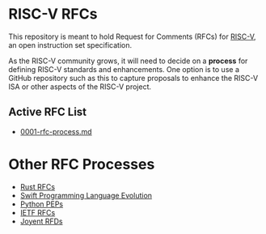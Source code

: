 # RISC-V RFCs

This repository is meant to hold Request for Comments (RFCs) for
[RISC-V](http://riscv.org), an open instruction set specification.

As the RISC-V community grows, it will need to decide on a **process** for
defining RISC-V standards and enhancements. One option is to use a
GitHub repository such as this to capture proposals to enhance the
RISC-V ISA or other aspects of the RISC-V project.

## Active RFC List

* [0001-rfc-process.md](rfcs/0001-rfc-process.md)

# Other RFC Processes

* [Rust RFCs](https://github.com/rust-lang/rfcs.git)
* [Swift Programming Language Evolution](https://github.com/apple/swift-evolution.git)
* [Python PEPs](https://github.com/python/peps.git)
* [IETF RFCs](https://tools.ietf.org/rfc/)
* [Joyent RFDs](https://github.com/joyent/rfd.git)
